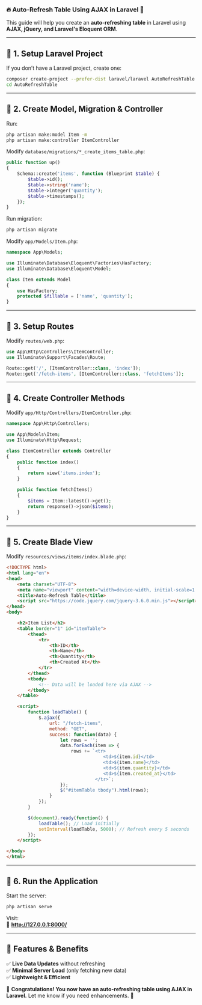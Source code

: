 ### **🔥 Auto-Refresh Table Using AJAX in Laravel 🚀**

This guide will help you create an **auto-refreshing table** in Laravel using **AJAX, jQuery, and Laravel's Eloquent ORM**.

---

## **📌 1. Setup Laravel Project**
If you don’t have a Laravel project, create one:

```bash
composer create-project --prefer-dist laravel/laravel AutoRefreshTable
cd AutoRefreshTable
```

---

## **📌 2. Create Model, Migration & Controller**
Run:

```bash
php artisan make:model Item -m
php artisan make:controller ItemController
```

Modify `database/migrations/*_create_items_table.php`:

```php
public function up()
{
    Schema::create('items', function (Blueprint $table) {
        $table->id();
        $table->string('name');
        $table->integer('quantity');
        $table->timestamps();
    });
}
```

Run migration:

```bash
php artisan migrate
```

Modify `app/Models/Item.php`:

```php
namespace App\Models;

use Illuminate\Database\Eloquent\Factories\HasFactory;
use Illuminate\Database\Eloquent\Model;

class Item extends Model
{
    use HasFactory;
    protected $fillable = ['name', 'quantity'];
}
```

---

## **📌 3. Setup Routes**
Modify `routes/web.php`:

```php
use App\Http\Controllers\ItemController;
use Illuminate\Support\Facades\Route;

Route::get('/', [ItemController::class, 'index']);
Route::get('/fetch-items', [ItemController::class, 'fetchItems']);
```

---

## **📌 4. Create Controller Methods**
Modify `app/Http/Controllers/ItemController.php`:

```php
namespace App\Http\Controllers;

use App\Models\Item;
use Illuminate\Http\Request;

class ItemController extends Controller
{
    public function index()
    {
        return view('items.index');
    }

    public function fetchItems()
    {
        $items = Item::latest()->get();
        return response()->json($items);
    }
}
```

---

## **📌 5. Create Blade View**
Modify `resources/views/items/index.blade.php`:

```html
<!DOCTYPE html>
<html lang="en">
<head>
    <meta charset="UTF-8">
    <meta name="viewport" content="width=device-width, initial-scale=1.0">
    <title>Auto-Refresh Table</title>
    <script src="https://code.jquery.com/jquery-3.6.0.min.js"></script>
</head>
<body>

    <h2>Item List</h2>
    <table border="1" id="itemTable">
        <thead>
            <tr>
                <th>ID</th>
                <th>Name</th>
                <th>Quantity</th>
                <th>Created At</th>
            </tr>
        </thead>
        <tbody>
            <!-- Data will be loaded here via AJAX -->
        </tbody>
    </table>

    <script>
        function loadTable() {
            $.ajax({
                url: "/fetch-items",
                method: "GET",
                success: function(data) {
                    let rows = '';
                    data.forEach(item => {
                        rows += `<tr>
                                    <td>${item.id}</td>
                                    <td>${item.name}</td>
                                    <td>${item.quantity}</td>
                                    <td>${item.created_at}</td>
                                 </tr>`;
                    });
                    $("#itemTable tbody").html(rows);
                }
            });
        }

        $(document).ready(function() {
            loadTable(); // Load initially
            setInterval(loadTable, 5000); // Refresh every 5 seconds
        });
    </script>

</body>
</html>
```

---

## **📌 6. Run the Application**
Start the server:

```bash
php artisan serve
```

Visit:  
🔗 **http://127.0.0.1:8000/**

---

## **🚀 Features & Benefits**
✅ **Live Data Updates** without refreshing  
✅ **Minimal Server Load** (only fetching new data)  
✅ **Lightweight & Efficient**  

🎉 **Congratulations! You now have an auto-refreshing table using AJAX in Laravel.** Let me know if you need enhancements. 🚀